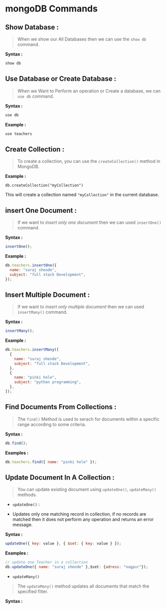 # mongoDB Commands

## **Show Database :**

> When we show our All Databases then we can use the `show db`
> command.

**Syntax :**

```js
show db
```

## **Use Database or Create Database :**

> When we Want to Perform an operation or Create a database, we can `use db` command.

**Syntax :**

```js
use db
```

**Example :**

```js
use teachers
```

## **Create Collection :**

> To create a collection, you can use the `createCollection()` method in MongoDB.

**Example :**

```
db.createCollection("myCollection")
```

This will create a collection named `"myCollection"` in the current database.

## **insert One Document :**

> If we want to _insert only one document_ then we can used `insertOne()` command.

**Syntax :**

```js
insertOne();
```

**Example :**

```js
db.teachers.insertOne({
  name: "suraj shende",
  subject: "full stack Development",
});
```

## **Insert Multiple Document :**

> If we want to _insert only multiple
> document_ then we can used `insertMany()` command.

**Syntax :**

```js
insertMany();
```

**Example :**

```js
db.teachers.insertMany([
  {
    name: "suraj shende",
    subject: "full stack Development",
  },
  {
    name: "pinki hole",
    subject: "python programming",
  },
]);
```

## **Find Documents From Collections :**

> The `find()` Method is used to serach for documents within a specific range according to some criteria.

**Syntax :**

```js
db.find();
```

**Examples :**

```js
db.teachers.find({ name: "pinki hole" });
```

## **Update Document In A Collection :**

> You can update existing document using `updateOne()`, `updateMany()` methods.

- `updateOne()` :

* Updates only one matching record in collection, if no records are matched then it does not perform any operation and returns an error message.

**Syntax :**

```js
updateOne({ key: value }, { $set: { key: value } });
```

**Examples :**

```js
// update one Teacher in a collection
db.updateOne({ name: "suraj shende" },$set: {adress: "nagpur"});
```

- `updateMany()`

> The `updateMany()` method updates all documents that match the specified filter.

**Syntax :**
